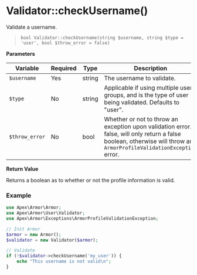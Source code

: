 
# Validator::checkUsername()

Validate a username.

> `bool Validator::checkUsername(string $username, string $type = 'user', bool $throw_error = false)`

**Parameters**

Variable | Required | Type | Description
------------- |------------- |------------- |------------- 
`$username` | Yes | string | The username to validate.
`$type` | No | string | Applicable if using multiple user groups, and is the type of user being validated.  Defaults to "user".
`$throw_error` | No | bool | Whether or not to throw an exception upon validation error.  If false, will only return a false boolean, otherwise will throw an `ArmorProfileValidationException` error.

**Return Value**

Returns a boolean as to whether or not the profile information is valid.


### Example

~~~php
use Apex\Armor\Armor;
use Apex\Armor\User\Validator;
use Apex\Armor\Exceptions\ArmorProfileValidationException;

// Init Armor
$armor = new Armor();
$validator = new Validator($armor);

// Validate
if (!$validator->checkUsername('my_user')) { 
    echo "This username is not valid\n";
}
~~~



